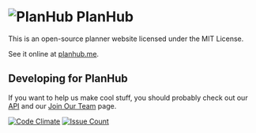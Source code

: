 # ![PlanHub](http://icons.iconarchive.com/icons/graphicloads/colorful-long-shadow/48/Book-icon.png) PlanHub

This is an open-source planner website licensed under the MIT License.

See it online at [planhub.me](http://planhub.me).

## Developing for PlanHub

If you want to help us make cool stuff, you should probably check out our [API](http://planhubme.github.io/APIDocs) and our [Join Our Team](https://raw.githubusercontent.com/PlanHubMe/PlanHub/master/public/images/mysteriousImage.jpg) page.

[![Code Climate](https://codeclimate.com/github/PlanHubMe/PlanHub/badges/gpa.svg)](https://codeclimate.com/github/PlanHubMe/PlanHub)
[![Issue Count](https://codeclimate.com/github/PlanHubMe/PlanHub/badges/issue_count.svg)](https://codeclimate.com/github/PlanHubMe/PlanHub)

